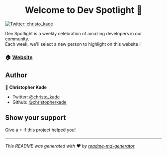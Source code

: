 <h1 align="center">Welcome to Dev Spotlight 🎉</h1>
<p>
  <a href="https://twitter.com/christo_kade">
    <img alt="Twitter: christo_kade" src="https://img.shields.io/twitter/follow/christo_kade.svg?style=social" target="_blank" />
  </a>
</p>

Dev Spotlight is a weekly celebration of amazing developers in our community.  
Each week, we'll select a new person to highlight on this website !

### 🏠 [Website](https://devspotlight.club)

## Author

👤 **Christopher Kade**

* Twitter: [@christo_kade](https://twitter.com/christo_kade)
* Github: [@christopherkade](https://github.com/christopherkade)

## Show your support

Give a ⭐️ if this project helped you!

***
_This README was generated with ❤️ by [readme-md-generator](https://github.com/kefranabg/readme-md-generator)_
